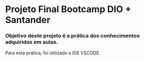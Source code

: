 # Projeto Final Bootcamp DIO + Santander 

### Objetivo deste projeto é a prática dos conhecimentos adquiridos em aulas. 

Para esta prática, foi útilizado a IDE VSCODE. 

